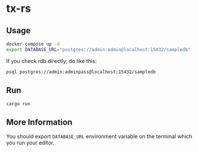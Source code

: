 # tx-rs

## Usage

```bash
docker-compose up -d
export DATABASE_URL="postgres://admin:admin@localhost:15432/sampledb"
```

If you check rdb directly, do like this:

```bash
psql postgres://admin:adminpass@localhost:15432/sampledb
```

## Run

```
cargo run
```

## More Information

You should export `DATABASE_URL` environment variable on the terminal which you run your editor.
